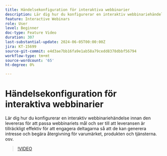 ```yaml
---
title: Händelsekonfiguration för interaktiva webbinarier
description: Lär dig hur du konfigurerar en interaktiv webbinariehändelse innan den levereras för att passa webbinariets mål.
feature: Interactive Webinars
role: User
level: Beginner
doc-type: Feature Video
duration: 307
last-substantial-update: 2024-06-05T00:00:00Z
jira: KT-15699
source-git-commit: e4d3ae7bb16fa9e1ab58a79cedd8378dbbf56794
workflow-type: tm+mt
source-wordcount: '65'
ht-degree: 0%

---
```



# Händelsekonfiguration för interaktiva webbinarier

Lär dig hur du konfigurerar en interaktiv webbinariehändelse innan den levereras för att passa webbinariets mål och ser till att leveransen är tillräckligt effektiv för att engagera deltagarna så att de kan generera intresse och begära återgivning för varumärket, produkten och tjänsterna. osv.

>[!VIDEO](https://video.tv.adobe.com/v/3429637/?learn=on)
